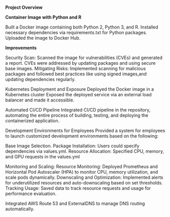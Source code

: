 **Project Overview**

**Container Image with Python and R**

Built a Docker image containing both Python 2, Python 3, and R.
Installed necessary dependencies via requirements.txt for Python packages.
Uploaded the image to Docker Hub. 

**Improvements**

Security Scan: Scanned the image for vulnerabilities (CVEs) and generated a report. CVEs were addressed by updating packages and using secure base images.
Mitigating Risks: Implemented scanning for malicious packages and followed best practices like using signed images,and updating dependencies regularly.

Kubernetes Deployment and Exposure
Deployed the Docker image in a Kubernetes cluster 
Exposed the deployed service via an external load balancer and made it accessible. 

Automated CI/CD Pipeline
Integrated CI/CD pipeline in the repository, automating the entire process of building, testing, and deploying the containerized application.

Development Environments for Employees
Provided a system for employees to launch customized development environments based on the following:

Base Image Selection.
Package Installation: Users could specify dependencies via values.yml.
Resource Allocation: Specified CPU, memory, and GPU requests in the values.yml

Monitoring and Scaling:
Resource Monitoring: Deployed Prometheus and Horizontal Pod Autoscaler (HPA) to monitor CPU, memory utilization, and scale pods dynamically.
Downscaling and Optimization: Implemented alerts for underutilized resources and auto-downscaling based on set thresholds.
Tracking Usage: Saved data to track resource requests and usage for performance evaluation.

Integrated AWS Route 53 and ExternalDNS to manage DNS routing automatically.





